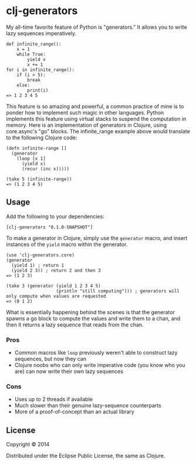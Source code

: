 # clj-generators

My all-time favorite feature of Python is "generators." It allows you to write lazy sequences imperatively.

	def infinite_range():
		x = 1
		while True:
			yield x
			x += 1
	for i in infinite_range():
		if (i > 5):
			break
		else:
			print(i)
	=> 1 2 3 4 5
	
This feature is so amazing and powerful, a common practice of mine is to ponder how to implement such
magic in other languages. Python implements this feature using virtual stacks to suspend the computation
in memory. Here is an implementation of generators in Clojure, using core.async's "go" blocks. The
infinite_range example above would translate to the following Clojure code:

	(defn infinite-range []
	  (generator
	    (loop [x 1]
		  (yield x)
		  (recur (inc x)))))
	
	(take 5 (infinite-range))
	=> (1 2 3 4 5)

## Usage

Add the following to your dependencies:

	[clj-generators "0.1.0-SNAPSHOT"]

To make a generator in Clojure, simply use the `generator` macro, and insert instances of the `yield` macro
within the generator.

	(use 'clj-generators.core)
	(generator
	  (yield 1) ; return 1
	  (yield 2 3)) ; return 2 and then 3
	=> (1 2 3)
	
	(take 3 (generator (yield 1 2 3 4 5)
	                   (println "still computing"))) ; generators will only compute when values are requested
	=> (0 1 2)

What is essentially happening behind the scenes is that the generator spawns a go block
to compute the values and write them to a chan, and then it returns a lazy sequence that reads from the chan.

### Pros
- Common macros like `loop` previously weren't able to construct lazy sequences, but now they can
- Clojure noobs who can only write imperative code (you know who you are) can now write their own lazy sequences

### Cons
- Uses up to 2 threads if available
- Much slower than their genuine lazy-sequence counterparts
- More of a proof-of-concept than an actual library

## License

Copyright © 2014

Distributed under the Eclipse Public License, the same as Clojure.
